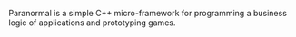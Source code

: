Paranormal is a simple C++ micro-framework for programming a business logic of
applications and prototyping games.
